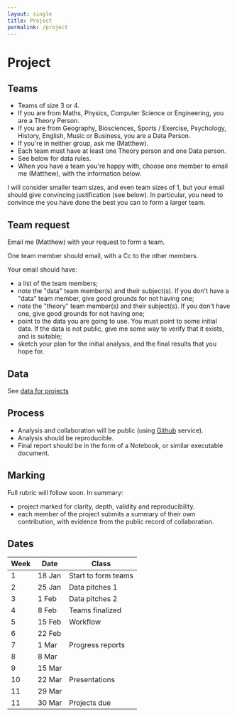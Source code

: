 ```yaml
---
layout: single
title: Project
permalink: /project
---
```


# Project

## Teams

*   Teams of size 3 or 4.
*   If you are from Maths, Physics, Computer Science or Engineering,
    you are a Theory Person.
*   If you are from Geography, Biosciences, Sports / Exercise,
    Psychology, History, English, Music or Business, you are a Data
    Person.
*   If you're in neither group, ask me (Matthew).
*   Each team must have at least one Theory person and one Data
    person.
*   See below for data rules.
*   When you have a team you're happy with, choose one member to
    email me (Matthew), with the information below.

I will consider smaller team sizes, and even team sizes of 1, but your email
should give convincing justification (see below).  In particular, you need to
convince me you have done the best you can to form a larger team.

## Team request

Email me (Matthew) with your request to form a team.

One team member should email, with a Cc to the other members.

Your email should have:

* a list of the team members;
* note the "data" team member(s) and their subject(s).  If you don't have
  a "data" team member, give good grounds for not having one;
* note the "theory" team member(s) and their subject(s).  If you don't have one,
  give good grounds for not having one;
* point to the data you are going to use.  You must point to some initial data.
  If the data is not public, give me some way to verify that it exists, and is
  suitable;
* sketch your plan for the initial analysis, and the final results that you
  hope for.

## Data

See [data for projects](projects/data)

## Process

*   Analysis and collaboration will be public (using
    [Github](https://github.com) service).
*   Analysis should be reproducible.
*   Final report should be in the form of a Notebook, or similar
    executable document.

## Marking

Full rubric will follow soon.  In summary:

*   project marked for clarity, depth, validity and reproducibility.
*   each member of the project submits a summary of their own
    contribution, with evidence from the public record of
    collaboration.

## Dates

| Week | Date       | Class                     |
| ---- | ---------- | ------------------------- |
| 1    | 18 Jan     | Start to form teams       |
| 2    | 25 Jan     | Data pitches 1            |
| 3    |  1 Feb     | Data pitches 2            |
| 4    |  8 Feb     | Teams finalized           |
| 5    | 15 Feb     | Workflow                  |
| 6    | 22 Feb     |                           |
| 7    |  1 Mar     | Progress reports          |
| 8    |  8 Mar     |                           |
| 9    | 15 Mar     |                           |
| 10   | 22 Mar     | Presentations             |
| 11   | 29 Mar     |                           |
| 11   | 30 Mar     | Projects due              |
